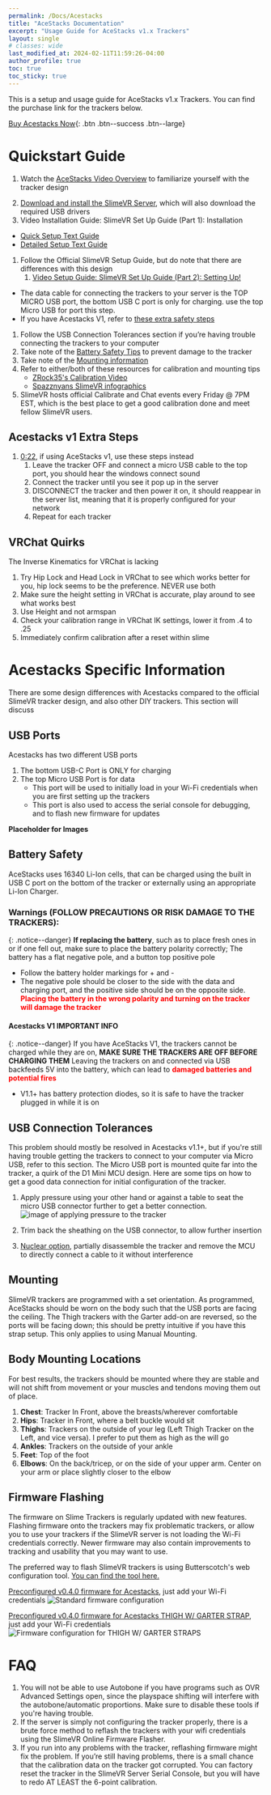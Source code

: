 ```yaml
---
permalink: /Docs/Acestacks
title: "AceStacks Documentation"
excerpt: "Usage Guide for AceStacks v1.x Trackers"
layout: single
# classes: wide
last_modified_at: 2024-02-11T11:59:26-04:00
author_profile: true
toc: true
toc_sticky: true
---
```

This is a setup and usage guide for AceStacks v1.x Trackers. You can find the purchase link for the trackers below.

[Buy Acestacks Now](https://ko-fi.com/s/f68f3c7944){: .btn .btn--success .btn--large}

# Quickstart Guide
1. Watch the [AceStacks Video Overview](https://youtu.be/jQLkWUqJBMk) to familiarize yourself with the tracker design
<!-- <iframe width="560" height="315" src="https://www.youtube.com/embed/jQLkWUqJBMk?si=a3TqpI3CbrxZEM_t" title="YouTube video player" frameborder="0" allow="accelerometer; autoplay; clipboard-write; encrypted-media; gyroscope; picture-in-picture; web-share" allowfullscreen></iframe> -->

2. [Download and install the SlimeVR Server](https://slimevr.dev/download), which will also download the required USB drivers
3. Video Installation Guide: SlimeVR Set Up Guide (Part 1): Installation
<!-- <iframe width="560" height="315" src="https://www.youtube.com/embed/-QNFBxM2rY0?si=YHP9oWp4eWbpYZSF" title="YouTube video player" frameborder="0" allow="accelerometer; autoplay; clipboard-write; encrypted-media; gyroscope; picture-in-picture; web-share" allowfullscreen></iframe> -->
   - [Quick Setup Text Guide](https://docs.slimevr.dev/quick-setup.html)
   - [Detailed Setup Text Guide](https://docs.slimevr.dev/server/index.html)
1. Follow the Official SlimeVR Setup Guide, but do note that there are differences with this design
   1. [Video Setup Guide: SlimeVR Set Up Guide (Part 2): Setting Up!](https://www.youtube.com/watch?v=JrHmNcckpuE)
<!-- <iframe width="560" height="315" src="https://www.youtube.com/embed/JrHmNcckpuE?si=ofR9sMih33G13Hap" title="YouTube video player" frameborder="0" allow="accelerometer; autoplay; clipboard-write; encrypted-media; gyroscope; picture-in-picture; web-share" allowfullscreen></iframe> -->
   - The data cable for connecting the trackers to your server is the TOP MICRO USB port, the bottom USB C port is only for charging. use the top Micro USB for port this step.
   - If you have Acestacks V1, refer to [these extra safety steps](#acestacks-v1-extra-steps)

1. Follow the USB Connection Tolerances section if you’re having trouble connecting the trackers to your computer
2. Take note of the [Battery Safety Tips](#battery-safety) to prevent damage to the tracker
3. Take note of the [Mounting information](#mounting)
4. Refer to either/both of these resources for calibration and mounting tips
   - [ZRock35's Calibration Video](https://www.youtube.com/watch?v=SYqfQdVseF4)
   - [Spazznyans SlimeVR infographics](https://imgur.com/a/0jSuwrz)
5.  SlimeVR hosts official Calibrate and Chat events every Friday @ 7PM EST, which is the best place to get a good calibration done and meet fellow SlimeVR users. 

## Acestacks v1 Extra Steps
1. [0:22](https://youtu.be/JrHmNcckpuE?t=22), if using AceStacks v1, use these steps instead
   1. Leave the tracker OFF and connect a micro USB cable to the top port, you should hear the windows connect sound
   2. Connect the tracker until you see it pop up in the server
   3. DISCONNECT the tracker and then power it on, it should reappear in the server list, meaning that it is properly configured for your network
   4. Repeat for each tracker

## VRChat Quirks
The Inverse Kinematics for VRChat is lacking 

1. Try Hip Lock and Head Lock in VRChat to see which works better for you, hip lock seems to be the preference. NEVER use both
2. Make sure the height setting in VRChat is accurate, play around to see what works best
3. Use Height and not armspan
4. Check your calibration range in VRChat IK settings, lower it from .4 to .25
5. Immediately confirm calibration after a reset within slime


# Acestacks Specific Information
There are some design differences with Acestacks compared to the official SlimeVR tracker design, and also other DIY trackers. This section will discuss 

## USB Ports
Acestacks has two different USB ports
1. The bottom USB-C Port is ONLY for charging
2. The top Micro USB Port is for data
   - This port will be used to initially load in your Wi-Fi credentials when you are first setting up the trackers
   - This port is also used to access the serial console for debugging, and to flash new firmware for updates

**Placeholder for Images**

## Battery Safety
AceStacks uses 16340 Li-Ion cells, that can be charged using the built in USB C port on the bottom of the tracker or externally using an appropriate Li-Ion Charger.

### Warnings (FOLLOW PRECAUTIONS OR RISK DAMAGE TO THE TRACKERS):

{: .notice--danger}
**If replacing the battery**, such as to place fresh ones in or if one fell out, make sure to place the battery polarity correctly; The battery has a flat negative pole, and a button top positive pole
- Follow the battery holder markings for + and -
- The negative pole should be closer to the side with the data and charging port, and the positive side should be on the opposite side. <span style="color:red">**Placing the battery in the wrong polarity and turning on the tracker will damage the tracker**</span>

#### Acestacks V1 IMPORTANT INFO

{: .notice--danger}
If you have AceStacks V1, the trackers cannot be charged while they are on, **MAKE SURE THE TRACKERS ARE OFF BEFORE CHARGING THEM** Leaving the trackers on and connected via USB backfeeds 5V into the battery, which can lead to <span style="color:red">**damaged batteries and potential fires**</span>
   - V1.1+ has battery protection diodes, so it is safe to have the tracker plugged in while it is on


## USB Connection Tolerances
This problem should mostly be resolved in Acestacks v1.1+, but if you're still having trouble getting the trackers to connect to your computer via Micro USB, refer to this section. The Micro USB port is mounted quite far into the tracker, a quirk of the D1 Mini MCU design. Here are some tips on how to get a good data connection for initial configuration of the tracker.

1. Apply pressure using your other hand or against a table to seat the micro USB connector further to get a better connection.
![image of applying pressure to the tracker](../assets/images/USBTo.png)

2. Trim back the sheathing on the USB connector, to allow further insertion

3. [Nuclear option](https://youtu.be/jQLkWUqJBMk?t=73), partially disassemble the tracker and remove the MCU to directly connect a cable to it without interference

## Mounting
SlimeVR trackers are programmed with a set orientation. As programmed, AceStacks should be worn on the body such that the USB ports are facing the ceiling. The Thigh trackers with the Garter add-on are reversed, so the ports will be facing down; this should be pretty intuitive if you have this strap setup. This only applies to using Manual Mounting.

## Body Mounting Locations
For best results, the trackers should be mounted where they are stable and will not shift from movement or your muscles and tendons moving them out of place.

1. **Chest**: Tracker In Front, above the breasts/wherever comfortable
2. **Hips**: Tracker in Front, where a belt buckle would sit
3. **Thighs**: Trackers on the outside of your leg (Left Thigh Tracker on the Left, and vice versa). I prefer to put them as high as the will go
4. **Ankles**: Trackers on the outside of your ankle
5. **Feet**: Top of the foot
6. **Elbows**: On the back/tricep, or on the side of your upper arm. Center on your arm or place slightly closer to the elbow


## Firmware Flashing
The firmware on Slime Trackers is regularly updated with new features. Flashing firmware onto the trackers may fix problematic trackers, or allow you to use your trackers if the SlimeVR server is not loading the Wi-Fi credentials correctly. Newer firmware may also contain improvements to tracking and usability that you may want to use.

The preferred way to flash SlimeVR trackers is using Butterscotch's web configuration tool. [You can find the tool here.](https://slimevr-firmware.bscotch.ca/)

[Preconfigured v0.4.0 firmware for Acestacks](https://slimevr-firmware.bscotch.ca/?config=eyJib2FyZCI6eyJ0eXBlIjoiQk9BUkRfV0VNT1NEMU1JTkkiLCJwaW5zIjp7ImltdVNEQSI6IkQyIiwiaW11U0NMIjoiRDEiLCJsZWQiOiIyIn0sImVuYWJsZUxlZCI6dHJ1ZX0sImltdXMiOlt7InR5cGUiOiJJTVVfQk1JMTYwIiwiaW11SU5UIjoiRDUiLCJlbmFibGVkIjp0cnVlLCJyb3RhdGlvbiI6IjI3MCJ9LHsiZW5hYmxlZCI6dHJ1ZSwidHlwZSI6IklNVV9CTUkxNjAiLCJyb3RhdGlvbiI6MH1dLCJiYXR0ZXJ5Ijp7InR5cGUiOiJCQVRfRVhURVJOQUwiLCJyZXNpc3RhbmNlIjoxODAsInBpbiI6IkEwIn0sInZlcnNpb24iOiJTbGltZVZSL3YwLjQuMCJ9), just add your Wi-Fi credentials
![Standard firmware configuration](../assets/images/firmware.png)

[Preconfigured v0.4.0 firmware for Acestacks THIGH W/ GARTER STRAP](https://slimevr-firmware.bscotch.ca/?config=eyJib2FyZCI6eyJ0eXBlIjoiQk9BUkRfV0VNT1NEMU1JTkkiLCJwaW5zIjp7ImltdVNEQSI6IkQyIiwiaW11U0NMIjoiRDEiLCJsZWQiOiIyIn0sImVuYWJsZUxlZCI6dHJ1ZX0sImltdXMiOlt7InR5cGUiOiJJTVVfQk1JMTYwIiwiaW11SU5UIjoiRDUiLCJlbmFibGVkIjp0cnVlLCJyb3RhdGlvbiI6IjI3MCJ9LHsiZW5hYmxlZCI6dHJ1ZSwidHlwZSI6IklNVV9CTUkxNjAiLCJyb3RhdGlvbiI6MH1dLCJiYXR0ZXJ5Ijp7InR5cGUiOiJCQVRfRVhURVJOQUwiLCJyZXNpc3RhbmNlIjoxODAsInBpbiI6IkEwIn0sInZlcnNpb24iOiJTbGltZVZSL3YwLjQuMCJ9), just add your Wi-Fi credentials
![Firmware configuration for THIGH W/ GARTER STRAPS](../assets/images/firmware2.png)

# FAQ
1. You will not be able to use Autobone if you have programs such as OVR Advanced Settings open, since the playspace shifting will interfere with the autobone/automatic proportions. Make sure to disable these tools if you're having trouble.
2. If the server is simply not configuring the tracker properly, there is a brute force method to reflash the trackers with your wifi credentials using the SlimeVR Online Firmware Flasher.
3. If you run into any problems with the tracker, reflashing firmware might fix the problem. If you’re still having problems, there is a small chance that the calibration data on the tracker got corrupted. You can factory reset the tracker in the SlimeVR Server Serial Console, but you will have to redo AT LEAST the 6-point calibration.
